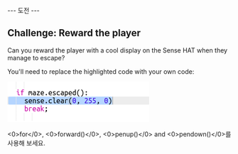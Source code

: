\--- 도전 \---

## Challenge: Reward the player

Can you reward the player with a cool display on the Sense HAT when they manage to escape?

You'll need to replace the highlighted code with your own code:

![스크린샷](images/compass-reward.png)

<0>for</0>, <0>forward()</0>, <0>penup()</0> and <0>pendown()</0>를 사용해 보세요.